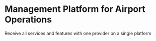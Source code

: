 # Management Platform for Airport Operations
Receive all services and features with one provider on a single platform
